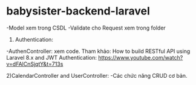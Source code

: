# babysister-backend-laravel

-Model xem trong CSDL
-Validate cho Request xem trong folder 
1) Authentication:

-AuthenController: xem code.
Tham khảo:
How to build RESTful API using Laravel 8.x and JWT Authentication: https://www.youtube.com/watch?v=dFAlCnSjqtY&t=713s

2)CalendarController and UserController:
-Các chức năng CRUD cơ bản.
